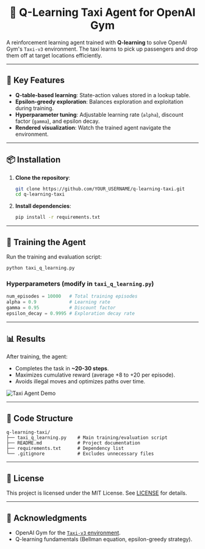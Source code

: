 <div align="center">
    <h1>🚕 Q-Learning Taxi Agent for OpenAI Gym</h1>
</div>

A reinforcement learning agent trained with **Q-learning** to solve OpenAI Gym's `Taxi-v3` environment. The taxi learns to pick up passengers and drop them off at target locations efficiently.

---

## 🚀 Key Features
- **Q-table-based learning**: State-action values stored in a lookup table.
- **Epsilon-greedy exploration**: Balances exploration and exploitation during training.
- **Hyperparameter tuning**: Adjustable learning rate (`alpha`), discount factor (`gamma`), and epsilon decay.
- **Rendered visualization**: Watch the trained agent navigate the environment.

---

## 📦 Installation
1. **Clone the repository**:
   ```bash
   git clone https://github.com/YOUR_USERNAME/q-learning-taxi.git
   cd q-learning-taxi
   ```

2. **Install dependencies**:
   ```bash
   pip install -r requirements.txt
   ```

---

## 🧠 Training the Agent
Run the training and evaluation script:
```bash
python taxi_q_learning.py
```

### Hyperparameters (modify in `taxi_q_learning.py`)
```python
num_episodes = 10000   # Total training episodes
alpha = 0.9            # Learning rate
gamma = 0.95           # Discount factor
epsilon_decay = 0.9995 # Exploration decay rate
```

---

## 📊 Results
After training, the agent:
- Completes the task in **~20-30 steps**.
- Maximizes cumulative reward (average +8 to +20 per episode).
- Avoids illegal moves and optimizes paths over time.

![Taxi Agent Demo](demo.gif) <!-- Replace with your own GIF/screenshot or delete -->

---

## 🤖 Code Structure
```plaintext
q-learning-taxi/
├── taxi_q_learning.py    # Main training/evaluation script
├── README.md             # Project documentation
├── requirements.txt      # Dependency list
└── .gitignore            # Excludes unnecessary files
```

---

## 📝 License
This project is licensed under the MIT License. See [LICENSE](LICENSE) for details.

---

## 🙌 Acknowledgments
- OpenAI Gym for the [`Taxi-v3` environment](https://gym.openai.com/envs/Taxi-v3/).
- Q-learning fundamentals (Bellman equation, epsilon-greedy strategy).